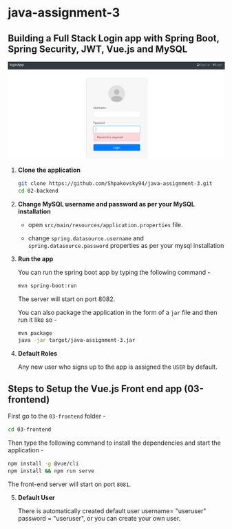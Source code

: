 # java-assignment-3
## Building a Full Stack Login app with Spring Boot, Spring Security, JWT, Vue.js and MySQL

![App Screenshot](screenshot.png)

1. **Clone the application**

	```bash
	git clone https://github.com/Shpakovsky94/java-assignment-3.git
	cd 02-backend
	```

2. **Change MySQL username and password as per your MySQL installation**

	+ open `src/main/resources/application.properties` file.

	+ change `spring.datasource.username` and `spring.datasource.password` properties as per your mysql installation

3. **Run the app**

	You can run the spring boot app by typing the following command -

	```bash
	mvn spring-boot:run
	```

	The server will start on port 8082.

	You can also package the application in the form of a `jar` file and then run it like so -

	```bash
	mvn package
	java -jar target/java-assignment-3.jar
	```
4. **Default Roles**

	Any new user who signs up to the app is assigned the `USER` by default.

## Steps to Setup the Vue.js Front end app (03-frontend)

First go to the `03-frontend` folder -

```bash
cd 03-frontend
```

Then type the following command to install the dependencies and start the application -

```bash
npm install -g @vue/cli
npm install && npm run serve
```

The front-end server will start on port `8081`.

5. **Default User**

	There is automatically created default user 
	username= "useruser" password = "useruser",
	 or you can create your own user.